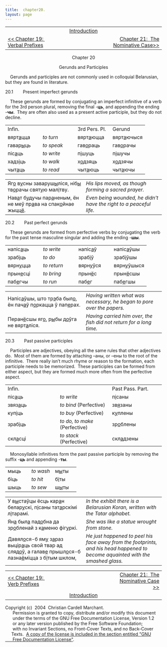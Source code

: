 ```yaml
---
title:  chapter20. 
layout: page
---
```



<table>
<colgroup>
<col style="width: 33%" />
<col style="width: 33%" />
<col style="width: 33%" />
</colgroup>
<tbody>
<tr class="odd">
<td><br />
</td>
<td style="text-align: center;"><a href="introduction.html">Introduction</a><br />
</td>
<td style="text-align: right;"><br />
</td>
</tr>
<tr class="even">
<td><a href="chapter19.html">&lt;&lt; Chapter 19:  Verbal Prefixes</a><br />
</td>
<td style="text-align: center;"><br />
</td>
<td style="text-align: right;"><a href="chapter21.html">Chapter 21:  The Nominative Case</a><a href="file:///Users/chris/vitba.org/fofmb/chapter20.html">&gt;&gt;</a><br />
</td>
</tr>
</tbody>
</table>

  

<div style="text-align: center;">

Chapter 20  
  
Gerunds and Participles  

</div>

  
    Gerunds and participles are not commonly used in colloquial
Belarusian, but they are found in literature.  
  
20.1        Present imperfect gerunds  
  
    These gerunds are formed by conjugating an imperfect infinitive of a
verb for the 3rd person plural, removing the final
-<span style="font-weight: bold;">ць</span>, and appending the ending
-<span style="font-weight: bold;">чы</span>.  They are often also used
as a present active participle, but they do not decline.  
  

<table>
<colgroup>
<col style="width: 25%" />
<col style="width: 25%" />
<col style="width: 25%" />
<col style="width: 25%" />
</colgroup>
<tbody>
<tr class="odd">
<td>Infin.<br />
</td>
<td><br />
</td>
<td>3rd Pers. Pl.<br />
</td>
<td>Gerund<br />
</td>
</tr>
<tr class="even">
<td>вярт<span style="text-decoration: underline;">а</span>цца<br />
</td>
<td><span style="font-style: italic;">to turn</span><br />
</td>
<td>вярт<span style="text-decoration: underline;">а</span>юцца<br />
</td>
<td>вярт<span style="text-decoration: underline;">а</span>ючыся<br />
</td>
</tr>
<tr class="odd">
<td>гавар<span style="text-decoration: underline;">ы</span>ць<br />
</td>
<td><span style="font-style: italic;">to speak</span><br />
</td>
<td>гав<span style="text-decoration: underline;">о</span>раць<br />
</td>
<td>гав<span style="text-decoration: underline;">о</span>рачы<br />
</td>
</tr>
<tr class="even">
<td>піс<span style="text-decoration: underline;">а</span>ць<br />
</td>
<td><span style="font-style: italic;">to write</span><br />
</td>
<td>п<span style="text-decoration: underline;">і</span>шуць<br />
</td>
<td>п<span style="text-decoration: underline;">і</span>шучы<br />
</td>
</tr>
<tr class="odd">
<td>хадз<span style="text-decoration: underline;">і</span>ць<br />
</td>
<td><span style="font-style: italic;">to walk</span><br />
</td>
<td>х<span style="text-decoration: underline;">о</span>дзяць<br />
</td>
<td>х<span style="text-decoration: underline;">о</span>дзячы<br />
</td>
</tr>
<tr class="even">
<td>чыт<span style="text-decoration: underline;">а</span>ць<br />
</td>
<td><span style="font-style: italic;">to read</span><br />
</td>
<td>чыт<span style="text-decoration: underline;">а</span>юць<br />
</td>
<td>чыт<span style="text-decoration: underline;">а</span>ючы<br />
</td>
</tr>
</tbody>
</table>

  

<table>
<colgroup>
<col style="width: 50%" />
<col style="width: 50%" />
</colgroup>
<tbody>
<tr class="odd">
<td>Яг<span style="text-decoration: underline;">о</span> в<span style="text-decoration: underline;">у</span>сны заваруш<span style="text-decoration: underline;">ы</span>ліся, ніб<span style="text-decoration: underline;">ы</span> тв<span style="text-decoration: underline;">о</span>рачы свят<span style="text-decoration: underline;">у</span>ю мал<span style="text-decoration: underline;">і</span>тву.<br />
</td>
<td><span style="font-style: italic;">His lips moved, as though forming a sacred prayer.</span><br />
</td>
</tr>
<tr class="even">
<td>Нав<span style="text-decoration: underline;">а</span>т б<span style="text-decoration: underline;">у</span>дучы пар<span style="text-decoration: underline;">а</span>неным, ён не меў пр<span style="text-decoration: underline;">а</span>ва на спак<span style="text-decoration: underline;">о</span>йнае жыцц<span style="text-decoration: underline;">ё</span>.<br />
</td>
<td><span style="font-style: italic;">Even being wounded, he didn't have the right to a peaceful life.</span><br />
</td>
</tr>
</tbody>
</table>

  
  
20.2        Past perfect gerunds  
  
    These gerunds are formed from perfective verbs by conjugating the
verb for the past tense masculine singular and adding the ending
-<span style="font-weight: bold;">шы</span>.  
  

<table>
<colgroup>
<col style="width: 25%" />
<col style="width: 25%" />
<col style="width: 25%" />
<col style="width: 25%" />
</colgroup>
<tbody>
<tr class="odd">
<td>напіс<span style="text-decoration: underline;">а</span>ць<br />
</td>
<td><span style="font-style: italic;">to write</span><br />
</td>
<td>напіс<span style="text-decoration: underline;">а</span>ў<br />
</td>
<td>напіс<span style="text-decoration: underline;">а</span>ўшы<br />
</td>
</tr>
<tr class="even">
<td>зраб<span style="text-decoration: underline;">і</span>ць<br />
</td>
<td><span style="font-style: italic;">to do</span><br />
</td>
<td>зраб<span style="text-decoration: underline;">і</span>ў<br />
</td>
<td>зраб<span style="text-decoration: underline;">і</span>ўшы<br />
</td>
</tr>
<tr class="odd">
<td>вярн<span style="text-decoration: underline;">у</span>цца<br />
</td>
<td><span style="font-style: italic;">to return</span><br />
</td>
<td>вярн<span style="text-decoration: underline;">у</span>ўся<br />
</td>
<td>вярн<span style="text-decoration: underline;">у</span>ўшыся<br />
</td>
</tr>
<tr class="even">
<td>прын<span style="text-decoration: underline;">е</span>сці<br />
</td>
<td><span style="font-style: italic;">to bring</span><br />
</td>
<td>прын<span style="text-decoration: underline;">ё</span>с<br />
</td>
<td>прын<span style="text-decoration: underline;">ё</span>сшы<br />
</td>
</tr>
<tr class="odd">
<td>паб<span style="text-decoration: underline;">е</span>гчы<br />
</td>
<td><span style="font-style: italic;">to run</span><br />
</td>
<td>паб<span style="text-decoration: underline;">е</span>г<br />
</td>
<td>паб<span style="text-decoration: underline;">е</span>гшы<br />
</td>
</tr>
</tbody>
</table>

  
  

<table>
<colgroup>
<col style="width: 50%" />
<col style="width: 50%" />
</colgroup>
<tbody>
<tr class="odd">
<td>Напіс<span style="text-decoration: underline;">а</span>ўшы, што тр<span style="text-decoration: underline;">э</span>ба был<span style="text-decoration: underline;">о</span>, ён пач<span style="text-decoration: underline;">а</span>ў п<span style="text-decoration: underline;">о</span>ркацца ў пап<span style="text-decoration: underline;">е</span>рах.<br />
</td>
<td><span style="font-style: italic;">Having written what was necessary, he began to pore over the papers.</span><br />
</td>
</tr>
<tr class="even">
<td>Перан<span style="text-decoration: underline;">ё</span>сшы яг<span style="text-decoration: underline;">о</span>, р<span style="text-decoration: underline;">ы</span>бы д<span style="text-decoration: underline;">о</span>ўга не вярт<span style="text-decoration: underline;">а</span>ліся.<br />
</td>
<td><span style="font-style: italic;">Having carried him over, the fish did not return for a long time.</span><br />
</td>
</tr>
</tbody>
</table>

  
  
20.3        Past passive participles  
  
    Participles are adjectives, obeying all the same rules that other
adjectives do.  Most of them are formed by attaching –аны, or –ены to
the root of the infinitive.  There really isn’t much rhyme or reason to
the formation, each participle needs to be memorized.  These participles
can be formed from either aspect, but they are formed much more often
from the perfective aspect.  
  

<table>
<colgroup>
<col style="width: 33%" />
<col style="width: 33%" />
<col style="width: 33%" />
</colgroup>
<tbody>
<tr class="odd">
<td>Infin.<br />
</td>
<td><br />
</td>
<td>Past Pass. Part.<br />
</td>
</tr>
<tr class="even">
<td>піс<span style="text-decoration: underline;">а</span>ць<br />
</td>
<td><span style="font-style: italic;">to write</span><br />
</td>
<td>п<span style="text-decoration: underline;">і</span>саны<br />
</td>
</tr>
<tr class="odd">
<td>звяз<span style="text-decoration: underline;">а</span>ць<br />
</td>
<td><span style="font-style: italic;">to bind</span> (Perfective)<br />
</td>
<td>зв<span style="text-decoration: underline;">я</span>заны<br />
</td>
</tr>
<tr class="even">
<td>куп<span style="text-decoration: underline;">і</span>ць<br />
</td>
<td><span style="font-style: italic;">to buy </span>(Perfective)<br />
</td>
<td>к<span style="text-decoration: underline;">у</span>плены<br />
</td>
</tr>
<tr class="odd">
<td>зраб<span style="text-decoration: underline;">і</span>ць<br />
</td>
<td><span style="font-style: italic;">to do, to make</span> (Perfective)<br />
</td>
<td>зр<span style="text-decoration: underline;">о</span>блены<br />
</td>
</tr>
<tr class="even">
<td>скл<span style="text-decoration: underline;">а</span>сці<br />
</td>
<td><span style="font-style: italic;">to stack </span>(Perfective)<br />
</td>
<td>скл<span style="text-decoration: underline;">а</span>дзены<br />
</td>
</tr>
</tbody>
</table>

  
  
    Monosyllable infinitives form the past passive participle by
removing the suffix -<span style="font-weight: bold;">ць</span> and
appending -<span style="font-weight: bold;">ты</span>.  
  

<table>
<colgroup>
<col style="width: 33%" />
<col style="width: 33%" />
<col style="width: 33%" />
</colgroup>
<tbody>
<tr class="odd">
<td>мыць<br />
</td>
<td><span style="font-style: italic;">to wash</span><br />
</td>
<td>м<span style="text-decoration: underline;">ы</span>ты<br />
</td>
</tr>
<tr class="even">
<td>біць<br />
</td>
<td><span style="font-style: italic;">to hit</span><br />
</td>
<td>б<span style="text-decoration: underline;">і</span>ты<br />
</td>
</tr>
<tr class="odd">
<td>шыць<br />
</td>
<td><span style="font-style: italic;">to sew</span><br />
</td>
<td>ш<span style="text-decoration: underline;">ы</span>ты<br />
</td>
</tr>
</tbody>
</table>

  
  

<table>
<colgroup>
<col style="width: 50%" />
<col style="width: 50%" />
</colgroup>
<tbody>
<tr class="odd">
<td>У в<span style="text-decoration: underline;">ы</span>стаўцы ёсць кар<span style="text-decoration: underline;">а</span>н белар<span style="text-decoration: underline;">у</span>скі, п<span style="text-decoration: underline;">і</span>саны тат<span style="text-decoration: underline;">а</span>рскімі л<span style="text-decoration: underline;">і</span>тарамі.<br />
</td>
<td><span style="font-style: italic;">In the exhibit there is a Belarusian Koran, written with the Tatar alphabet.</span><br />
</td>
</tr>
<tr class="even">
<td>Ян<span style="text-decoration: underline;">а</span> был<span style="text-decoration: underline;">а</span> пад<span style="text-decoration: underline;">о</span>бна да зр<span style="text-decoration: underline;">о</span>бленай з к<span style="text-decoration: underline;">а</span>меню фіг<span style="text-decoration: underline;">у</span>ркі.<br />
</td>
<td><span style="font-style: italic;">She was like a statue wrought from stone.</span><br />
</td>
</tr>
<tr class="odd">
<td>Давял<span style="text-decoration: underline;">о</span>ся-б ям<span style="text-decoration: underline;">у</span> з<span style="text-decoration: underline;">а</span>раз выцір<span style="text-decoration: underline;">а</span>ць свой твар ад сляд<span style="text-decoration: underline;">о</span>ў, а галав<span style="text-decoration: underline;">е</span> прышл<span style="text-decoration: underline;">о</span>ся-б лазна<span style="text-decoration: underline;">ё</span>міцца з б<span style="text-decoration: underline;">і</span>тым шклом,<br />
</td>
<td><span style="font-style: italic;">He just happened to peel his face away from the footprints, and his head happened to become aquainted with the smashed glass.</span><br />
</td>
</tr>
</tbody>
</table>

  
  
  

<table>
<colgroup>
<col style="width: 33%" />
<col style="width: 33%" />
<col style="width: 33%" />
</colgroup>
<tbody>
<tr class="odd">
<td><a href="chapter19.html">&lt;&lt; Chapter 19:  Verb Prefixes</a></td>
<td style="text-align: center;"><br />
</td>
<td style="text-align: right;"><a href="chapter21.html">Chapter 21:  The Nominative Case &gt;&gt;</a></td>
</tr>
<tr class="even">
<td><br />
</td>
<td style="text-align: center;"><a href="introduction.html">Introduction</a><br />
</td>
<td style="text-align: right;"><br />
</td>
</tr>
</tbody>
</table>

  
  
  
  
  
  
  
  
  
  
  
  
  
  
  
  
  
  
  
  
  
  
  
  
  
Copyright (c)  2004  Christian Cardell Marchant.  
      Permission is granted to copy, distribute and/or modify this
document  
      under the terms of the GNU Free Documentation License, Version
1.2  
      or any later version published by the Free Software Foundation;  
      with no Invariant Sections, no Front-Cover Texts, and no
Back-Cover  
     Texts.  [A copy of the license is included in the section entitled
"GNU  
      Free Documentation License"](gnufreedl.html).
